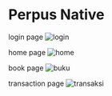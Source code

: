 # Perpus Native

login page
![login](https://user-images.githubusercontent.com/101534228/191956083-b83bd461-6cca-4046-b9c8-868c96afd171.jpg)

home page
![home](https://user-images.githubusercontent.com/101534228/191956110-242f0019-2d0b-4472-910a-558e58d62803.jpg)

book page
![buku](https://user-images.githubusercontent.com/101534228/191956170-474fea7e-9d4e-4c4d-abf1-01f5983337fd.jpg)

transaction page
![transaksi](https://user-images.githubusercontent.com/101534228/191956321-71a44436-5db1-404f-99ac-907d4cc4a583.jpg)
